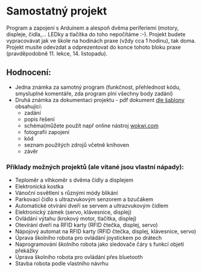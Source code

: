 # Samostatný projekt
Program a zapojení s Arduinem a alespoň dvěma periferiemi (motory, displeje, čidla,... LEDky a tlačítka do toho nepočítáme :-).
Projekt budete vypracovávat jak ve škole na hodinách praxe (vždy cca 1 hodinu), tak doma. Projekt musíte odevzdat a odprezentovat do konce tohoto bloku praxe (pravděpodobně 11. lekce, 14. listopadu). 

## Hodnocení:
- Jedna známka za samotný program (funkčnost, přehlednost kódu, smysluplné komentáře, zda program plní všechny body zadání)
- Druhá známka za dokumentaci projektu - pdf dokument [dle šablony](/prezentace/Praxe_projekt_vzor.pdf) obsahující:
    - zadání
    - popis řešení
    - schéma(můžete použít např online nástroj [wokwi.com](https://wokwi.com/projects/new/arduino-uno)
    - fotografii zapojení
    - kód
    - seznam použitých zdrojů včetně knihoven
    - závěr


### Příklady možných projektů (ale vítané jsou vlastní nápady):
- Teploměr a vlhkoměr s dvěma čidly a displejem
- Elektronická kostka
- Vánoční osvětlení s různými módy blikání
- Parkovací čidlo s ultrazvukovým senzorem a bzučákem
- Automatické otvírání dveří se servem a ultrazvukovým čidlem
- Elektronický zámek (servo, klávesnice, displej)
- Ovládání výtahu (krokový motor, tlačítka, displej)
- Otevírání dveří na RFID karty (RFID čtečka, displej, servo)
- Nápojový automat na RFID karty (RFID čtečka, displej, klávesnice, servo)
- Úprava školního robota pro ovládání joystickem po drátech
- Naprogramování školního robota jako sledovače čáry s funkcí objetí překážky
- Úprava školního robota pro ovládání přes bluetooth
- Stavba robota podle vlastního návrhu
